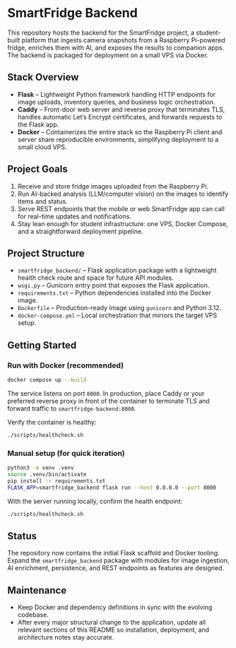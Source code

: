 # SmartFridge Backend

This repository hosts the backend for the SmartFridge project, a student-built platform that ingests camera snapshots from a Raspberry Pi-powered fridge, enriches them with AI, and exposes the results to companion apps. The backend is packaged for deployment on a small VPS via Docker.

## Stack Overview

- **Flask** – Lightweight Python framework handling HTTP endpoints for image uploads, inventory queries, and business logic orchestration.
- **Caddy** – Front-door web server and reverse proxy that terminates TLS, handles automatic Let’s Encrypt certificates, and forwards requests to the Flask app.
- **Docker** – Containerizes the entire stack so the Raspberry Pi client and server share reproducible environments, simplifying deployment to a small cloud VPS.

## Project Goals

1. Receive and store fridge images uploaded from the Raspberry Pi.
2. Run AI-backed analysis (LLM/computer vision) on the images to identify items and status.
3. Serve REST endpoints that the mobile or web SmartFridge app can call for real-time updates and notifications.
4. Stay lean enough for student infrastructure: one VPS, Docker Compose, and a straightforward deployment pipeline.

## Project Structure

- `smartfridge_backend/` – Flask application package with a lightweight health check route and space for future API modules.
- `wsgi.py` – Gunicorn entry point that exposes the Flask application.
- `requirements.txt` – Python dependencies installed into the Docker image.
- `Dockerfile` – Production-ready image using `gunicorn` and Python 3.12.
- `docker-compose.yml` – Local orchestration that mirrors the target VPS setup.

## Getting Started

### Run with Docker (recommended)

```bash
docker compose up --build
```

The service listens on port `8000`. In production, place Caddy or your preferred reverse proxy in front of the container to terminate TLS and forward traffic to `smartfridge-backend:8000`.

Verify the container is healthy:

```bash
./scripts/healthcheck.sh
```

### Manual setup (for quick iteration)

```bash
python3 -m venv .venv
source .venv/bin/activate
pip install -r requirements.txt
FLASK_APP=smartfridge_backend flask run --host 0.0.0.0 --port 8000
```

With the server running locally, confirm the health endpoint:

```bash
./scripts/healthcheck.sh
```

## Status

The repository now contains the initial Flask scaffold and Docker tooling. Expand the `smartfridge_backend` package with modules for image ingestion, AI enrichment, persistence, and REST endpoints as features are designed.

## Maintenance

- Keep Docker and dependency definitions in sync with the evolving codebase.
- After every major structural change to the application, update all relevant sections of this README so installation, deployment, and architecture notes stay accurate.
